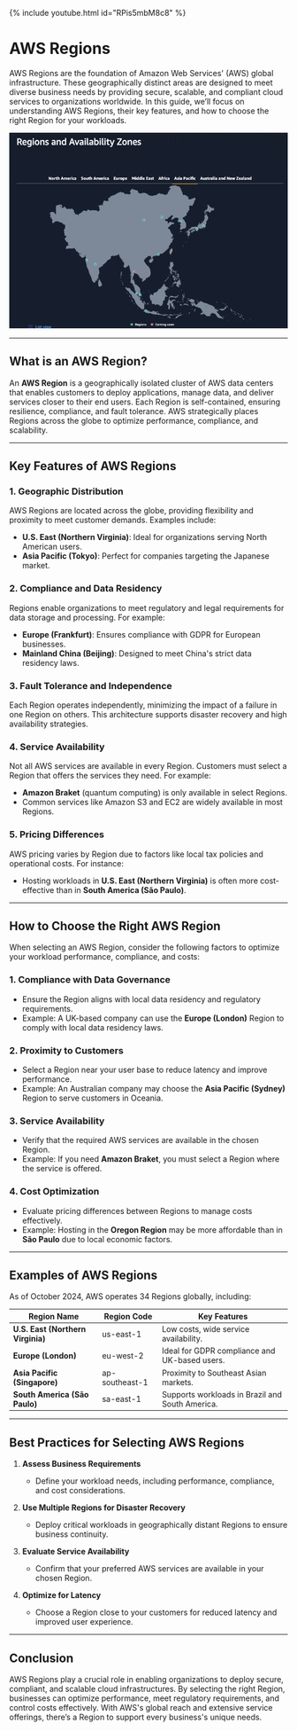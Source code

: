 {% include youtube.html id="RPis5mbM8c8" %}

# AWS Regions

AWS Regions are the foundation of Amazon Web Services' (AWS) global infrastructure. These geographically distinct areas are designed to meet diverse business needs by providing secure, scalable, and compliant cloud services to organizations worldwide. In this guide, we’ll focus on understanding AWS Regions, their key features, and how to choose the right Region for your workloads.

![alt text](image-3.png)

---

## **What is an AWS Region?**

An **AWS Region** is a geographically isolated cluster of AWS data centers that enables customers to deploy applications, manage data, and deliver services closer to their end users. Each Region is self-contained, ensuring resilience, compliance, and fault tolerance. AWS strategically places Regions across the globe to optimize performance, compliance, and scalability.

---

## **Key Features of AWS Regions**

### **1. Geographic Distribution**
AWS Regions are located across the globe, providing flexibility and proximity to meet customer demands. Examples include:
- **U.S. East (Northern Virginia)**: Ideal for organizations serving North American users.
- **Asia Pacific (Tokyo)**: Perfect for companies targeting the Japanese market.

### **2. Compliance and Data Residency**
Regions enable organizations to meet regulatory and legal requirements for data storage and processing. For example:
- **Europe (Frankfurt)**: Ensures compliance with GDPR for European businesses.
- **Mainland China (Beijing)**: Designed to meet China's strict data residency laws.

### **3. Fault Tolerance and Independence**
Each Region operates independently, minimizing the impact of a failure in one Region on others. This architecture supports disaster recovery and high availability strategies.

### **4. Service Availability**
Not all AWS services are available in every Region. Customers must select a Region that offers the services they need. For example:
- **Amazon Braket** (quantum computing) is only available in select Regions.
- Common services like Amazon S3 and EC2 are widely available in most Regions.

### **5. Pricing Differences**
AWS pricing varies by Region due to factors like local tax policies and operational costs. For instance:
- Hosting workloads in **U.S. East (Northern Virginia)** is often more cost-effective than in **South America (São Paulo)**.

---

## **How to Choose the Right AWS Region**

When selecting an AWS Region, consider the following factors to optimize your workload performance, compliance, and costs:

### **1. Compliance with Data Governance**
- Ensure the Region aligns with local data residency and regulatory requirements.
- Example: A UK-based company can use the **Europe (London)** Region to comply with local data residency laws.

### **2. Proximity to Customers**
- Select a Region near your user base to reduce latency and improve performance.
- Example: An Australian company may choose the **Asia Pacific (Sydney)** Region to serve customers in Oceania.

### **3. Service Availability**
- Verify that the required AWS services are available in the chosen Region.
- Example: If you need **Amazon Braket**, you must select a Region where the service is offered.

### **4. Cost Optimization**
- Evaluate pricing differences between Regions to manage costs effectively.
- Example: Hosting in the **Oregon Region** may be more affordable than in **São Paulo** due to local economic factors.

---

## **Examples of AWS Regions**

As of October 2024, AWS operates 34 Regions globally, including:

| **Region Name**             | **Region Code** | **Key Features**                                |
|-----------------------------|-----------------|------------------------------------------------|
| **U.S. East (Northern Virginia)** | us-east-1       | Low costs, wide service availability.          |
| **Europe (London)**         | eu-west-2       | Ideal for GDPR compliance and UK-based users.  |
| **Asia Pacific (Singapore)**| ap-southeast-1  | Proximity to Southeast Asian markets.          |
| **South America (São Paulo)**| sa-east-1       | Supports workloads in Brazil and South America.|

---

## **Best Practices for Selecting AWS Regions**

1. **Assess Business Requirements**
   - Define your workload needs, including performance, compliance, and cost considerations.

2. **Use Multiple Regions for Disaster Recovery**
   - Deploy critical workloads in geographically distant Regions to ensure business continuity.

3. **Evaluate Service Availability**
   - Confirm that your preferred AWS services are available in your chosen Region.

4. **Optimize for Latency**
   - Choose a Region close to your customers for reduced latency and improved user experience.

---

## **Conclusion**

AWS Regions play a crucial role in enabling organizations to deploy secure, compliant, and scalable cloud infrastructures. By selecting the right Region, businesses can optimize performance, meet regulatory requirements, and control costs effectively. With AWS's global reach and extensive service offerings, there’s a Region to support every business's unique needs.